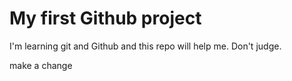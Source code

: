 # My first Github project

I'm learning git and Github and this repo will help me. Don't judge.

make a change
